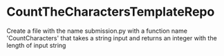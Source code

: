 # CountTheCharactersTemplateRepo

Create a file with the name submission.py with a function name 'CountCharacters' that takes a string input and returns an integer with the length of input string
